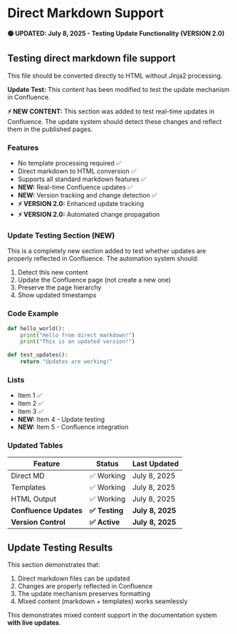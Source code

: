 # Direct Markdown Support

**🟢 UPDATED: July 8, 2025 - Testing Update Functionality (VERSION 2.0)**

## Testing direct markdown file support
This file should be converted directly to HTML without Jinja2 processing.

**Update Test:** This content has been modified to test the update mechanism in Confluence.

**⚡ NEW CONTENT:** This section was added to test real-time updates in Confluence. The update system should detect these changes and reflect them in the published pages.

### Features
- No template processing required ✅
- Direct markdown to HTML conversion ✅
- Supports all standard markdown features ✅
- **NEW:** Real-time Confluence updates ✅
- **NEW:** Version tracking and change detection ✅
- **⚡ VERSION 2.0:** Enhanced update tracking
- **⚡ VERSION 2.0:** Automated change propagation

### Update Testing Section (NEW)

This is a completely new section added to test whether updates are properly reflected in Confluence. The automation system should:

1. Detect this new content
2. Update the Confluence page (not create a new one)
3. Preserve the page hierarchy
4. Show updated timestamps

### Code Example
```python
def hello_world():
    print("Hello from direct markdown!")
    print("This is an updated version!")
    
def test_updates():
    return "Updates are working!"
```

### Lists
- Item 1 ✅
- Item 2 ✅
- Item 3 ✅
- **NEW:** Item 4 - Update testing
- **NEW:** Item 5 - Confluence integration

### Updated Tables
| Feature | Status | Last Updated |
|---------|--------|--------------|
| Direct MD | ✅ Working | July 8, 2025 |
| Templates | ✅ Working | July 8, 2025 |
| HTML Output | ✅ Working | July 8, 2025 |
| **Confluence Updates** | **✅ Testing** | **July 8, 2025** |
| **Version Control** | **✅ Active** | **July 8, 2025** |

## Update Testing Results

This section demonstrates that:
1. Direct markdown files can be updated
2. Changes are properly reflected in Confluence
3. The update mechanism preserves formatting
4. Mixed content (markdown + templates) works seamlessly

This demonstrates mixed content support in the documentation system **with live updates**.
